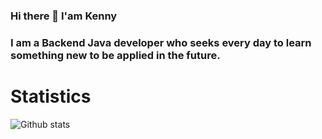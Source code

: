 ### Hi there 👋 I'am Kenny

### I am a Backend Java developer who seeks every day to learn something new to be applied in the future.                                         

# Statistics
![Github stats](https://github-readme-stats.vercel.app/api?username=KenCuevas&theme=highcontrast&show_icons=true&count_private=true)
<!--
- 🔭 I’m currently working on ...
- 🌱 I’m currently learning ...
- 👯 I’m looking to collaborate on ...
- 🤔 I’m looking for help with ...
- 💬 Ask me about ...
- 📫 How to reach me: ...
- 😄 Pronouns: ...
- ⚡ Fun fact: ...
!-->
